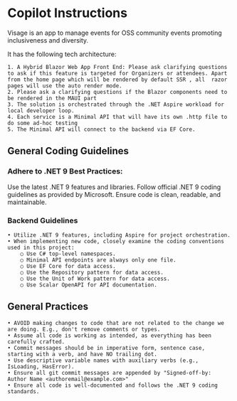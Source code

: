 
# Copilot Instructions

Visage is an app to manage events for OSS community events promoting inclusiveness and diversity.

It has the following tech architecture:

    1. A Hybrid Blazor Web App Front End: Please ask clarifying questions to ask if this feature is targeted for Organizers or attendees. Apart from the home page which will be rendered by default SSR , all  razor pages will use the auto render mode.
    2. Please ask a clarifying questions if the Blazor components need to be rendered in the MAUI part 
    3. The solution is orchestrated through the .NET Aspire workload for local developer loop.
    4. Each service is a Minimal API that will have its own .http file to do some ad-hoc testing
    5. The Minimal API will connect to the backend via EF Core.

## General Coding Guidelines

### Adhere to .NET 9 Best Practices:

Use the latest .NET 9 features and libraries.
Follow official .NET 9 coding guidelines as provided by Microsoft.
Ensure code is clean, readable, and maintainable.

### Backend Guidelines

    • Utilize .NET 9 features, including Aspire for project orchestration.
    • When implementing new code, closely examine the coding conventions used in this project:
        ○ Use C# top-level namespaces.
        ○ Minimal API endpoints are always only one file.
        ○ Use EF Core for data access.
        ○ Use the Repository pattern for data access.
        ○ Use the Unit of Work pattern for data access.
        ○ Use Scalar OpenAPI for API documentation.

## General Practices
    • AVOID making changes to code that are not related to the change we are doing. E.g., don't remove comments or types.
    • Assume all code is working as intended, as everything has been carefully crafted.
    • Commit messages should be in imperative form, sentence case, starting with a verb, and have NO trailing dot.
    • Use descriptive variable names with auxiliary verbs (e.g., IsLoading, HasError).
    • Ensure all git commit messages are appended by "Signed-off-by: Author Name <authoremail@example.com>" 
    • Ensure all code is well-documented and follows the .NET 9 coding standards.
